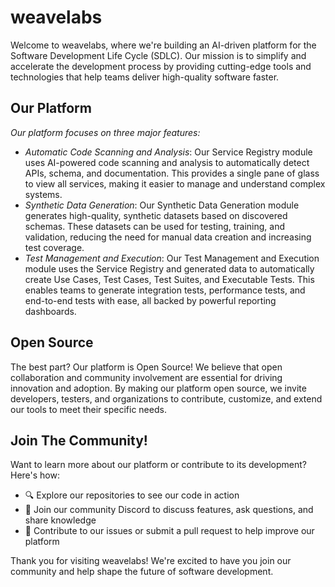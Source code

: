 # weavelabs 
Welcome to weavelabs, where we're building an AI-driven platform for the Software Development Life Cycle (SDLC). Our mission is to simplify and accelerate the development process by providing cutting-edge tools and technologies that help teams deliver high-quality software faster.

## Our Platform 
*Our platform focuses on three major features:*

- *Automatic Code Scanning and Analysis*: Our Service Registry module uses AI-powered code scanning and analysis to automatically detect APIs, schema, and documentation. This provides a single pane of glass to view all services, making it easier to manage and understand complex systems.
- *Synthetic Data Generation*: Our Synthetic Data Generation module generates high-quality, synthetic datasets based on discovered schemas. These datasets can be used for testing, training, and validation, reducing the need for manual data creation and increasing test coverage.
- *Test Management and Execution*: Our Test Management and Execution module uses the Service Registry and generated data to automatically create Use Cases, Test Cases, Test Suites, and Executable Tests. This enables teams to generate integration tests, performance tests, and end-to-end tests with ease, all backed by powerful reporting dashboards.

## Open Source 
The best part? Our platform is Open Source! We believe that open collaboration and community involvement are essential for driving innovation and adoption. By making our platform open source, we invite developers, testers, and organizations to contribute, customize, and extend our tools to meet their specific needs.

## Join The Community!
Want to learn more about our platform or contribute to its development? Here's how:

- 🔍 Explore our repositories to see our code in action
- 💬 Join our community Discord to discuss features, ask questions, and share knowledge
- 👋 Contribute to our issues or submit a pull request to help improve our platform

Thank you for visiting weavelabs! We're excited to have you join our community and help shape the future of software development.
